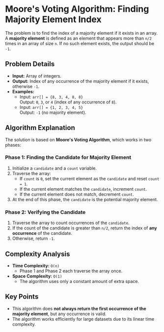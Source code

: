 # Moore's Voting Algorithm: Finding Majority Element Index

The problem is to find the index of a majority element if it exists in an array. A **majority element** is defined as an element that appears more than `n/2` times in an array of size `n`. If no such element exists, the output should be `-1`.

## Problem Details

- **Input:** Array of integers.
- **Output:** Index of any occurrence of the majority element if it exists, otherwise `-1`.
- **Examples:**
  - Input: `arr[] = {8, 3, 4, 8, 8}`  
    Output: `0`, `3`, or `4` (index of any occurrence of `8`).
  - Input: `arr[] = {1, 2, 3, 4, 5}`  
    Output: `-1` (no majority element).

## Algorithm Explanation

The solution is based on **Moore's Voting Algorithm**, which works in two phases:

### Phase 1: Finding the Candidate for Majority Element

1. Initialize a `candidate` and a `count` variable.
2. Traverse the array:
   - If `count` is `0`, set the current element as the `candidate` and reset `count = 1`.
   - If the current element matches the `candidate`, increment `count`.
   - If the current element does not match, decrement `count`.
3. At the end of this phase, the `candidate` is the potential majority element.

### Phase 2: Verifying the Candidate

1. Traverse the array to count occurrences of the `candidate`.
2. If the count of the candidate is greater than `n/2`, return the index of **any occurrence** of the candidate.
3. Otherwise, return `-1`.

## Complexity Analysis

- **Time Complexity:** `O(n)`
  - Phase 1 and Phase 2 each traverse the array once.
- **Space Complexity:** `O(1)`
  - The algorithm uses only a constant amount of extra space.

## Key Points

- This algorithm does **not always return the first occurrence of the majority element**, but any occurrence is valid.
- The algorithm works efficiently for large datasets due to its linear time complexity.
